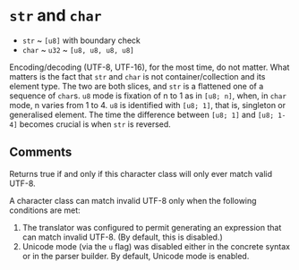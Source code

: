 # `str` and `char`

- `str` ~ `[u8]` with boundary check
- `char` ~ `u32` ~ `[u8, u8, u8, u8]`

Encoding/decoding (UTF-8, UTF-16), for the most time, do not matter. What matters is the fact that `str` and `char` is not container/collection and its element type. The two are both slices, and `str` is a flattened one of a sequence of `char`s. `u8` mode is fixation of n to 1 as in `[u8; n]`, when, in `char` mode, n varies from 1 to 4. `u8` is identified with `[u8; 1]`, that is, singleton or generalised element. The time the difference between `[u8; 1]` and `[u8; 1-4]` becomes crucial is when `str` is reversed.

## Comments

Returns true if and only if this character class will only ever match valid UTF-8.

A character class can match invalid UTF-8 only when the following conditions are met:

1. The translator was configured to permit generating an expression that can match invalid UTF-8. (By default, this is disabled.)
2. Unicode mode (via the `u` flag) was disabled either in the concrete syntax or in the parser builder. By default, Unicode mode is enabled.
